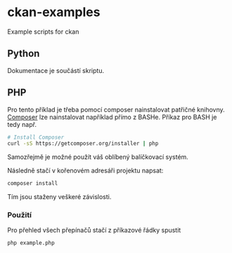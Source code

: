 # ckan-examples
Example scripts for ckan

## Python

Dokumentace je součástí skriptu.

## PHP

Pro tento příklad je třeba pomocí composer nainstalovat patřičné knihovny.
[Composer](http://getcomposer.org) lze nainstalovat například přímo z BASHe.
Příkaz pro BASH je tedy např.

```bash
# Install Composer
curl -sS https://getcomposer.org/installer | php
```
Samozřejmě je možné použít váš oblíbený balíčkovací systém.


Následně stačí v kořenovém adresáři projektu napsat:

```bash
composer install
```
Tím jsou staženy veškeré závislosti.

### Použití

Pro přehled všech přepínačů stačí z příkazové řádky spustit
```bash
php example.php
```
